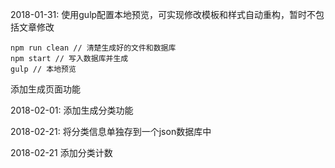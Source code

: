 2018-01-31: 
  使用gulp配置本地预览，可实现修改模板和样式自动重构，暂时不包括文章修改
  ```
  npm run clean // 清楚生成好的文件和数据库
  npm start // 写入数据库并生成
  gulp // 本地预览
  ```

  添加生成页面功能

2018-02-01:
  添加生成分类功能

2018-02-21:
  将分类信息单独存到一个json数据库中

2018-02-21
  添加分类计数
